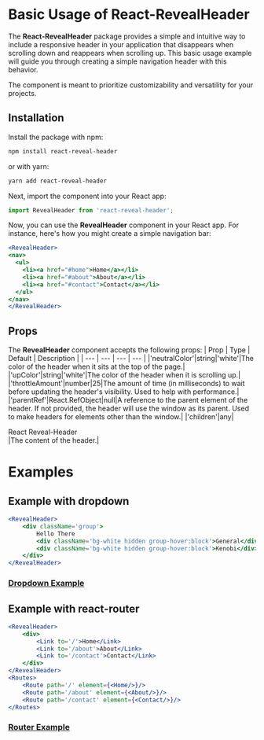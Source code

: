 # Basic Usage of React-RevealHeader
The **React-RevealHeader** package provides a simple and intuitive way to include a responsive header in your application that disappears when scrolling down and reappears when scrolling up. This basic usage example will guide you through creating a simple navigation header with this behavior.

The component is meant to prioritize customizability and versatility for your projects.

## Installation
Install the package with npm:
```bash
npm install react-reveal-header
```
or with yarn:
```bash
yarn add react-reveal-header
```

Next, import the component into your React app:
```jsx
import RevealHeader from 'react-reveal-header';
```

Now, you can use the **RevealHeader** component in your React app. For instance, here's how you might create a simple navigation bar:

```jsx
<RevealHeader>
<nav>
  <ul>
    <li><a href="#home">Home</a></li>
    <li><a href="#about">About</a></li>
    <li><a href="#contact">Contact</a></li>
  </ul>
</nav>
</RevealHeader>
```

## Props
The **RevealHeader** component accepts the following props:
| Prop | Type | Default | Description |
| --- | --- | --- | --- |
|'neutralColor'|string|'white'|The color of the header when it sits at the top of the page.|
|'upColor'|string|'white'|The color of the header when it is scrolling up.|
|'throttleAmount'|number|25|The amount of time (in milliseconds) to wait before updating the header's visibility. Used to help with performance.|
|'parentRef'|React.RefObject|null|A reference to the parent element of the header. If not provided, the header will use the window as its parent. Used to make headers for elements other than the window.|
|'children'|any|<div>React Reveal-Header</div>|The content of the header.|

# Examples

## Example with dropdown
```jsx
<RevealHeader>
    <div className='group'>
        Hello There
        <div className='bg-white hidden group-hover:block'>General</div>
        <div className='bg-white hidden group-hover:block'>Kenobi</div>
    </div>
</RevealHeader>
```
### [Dropdown Example](https://codesandbox.io/s/dropdown-example-0vms1l?file=/src/App.js)

## Example with react-router
```jsx
<RevealHeader>
    <div>
        <Link to='/'>Home</Link>
        <Link to='/about'>About</Link>
        <Link to='/contact'>Contact</Link>
    </div>
</RevealHeader>
<Routes>
    <Route path='/' element={<Home/>}/>
    <Route path='/about' element={<About/>}/>
    <Route path='/contact' element={<Contact/>}/>
</Routes>
```
### [Router Example](https://codesandbox.io/s/router-example-ur7tvy?file=/src/App.js)
